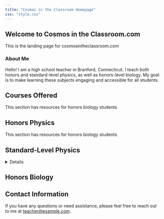 ```yaml
---
title: "Cosmos in the Classroom Homepage"
css: "style.css"
---
```


## Welcome to Cosmos in the Classroom.com ##

This is the landing page for cosmosintheclassroom.com

### About Me
Hello! I am a high school teacher in Branford, Connecticut. I teach both honors and standard-level physics, as well as honors-level biology. My goal is to make learning these subjects engaging and accessible for all students.

## Courses Offered


This section has resources for honors biology students




## Honors Physics


This section has resources for honors biology students



## Standard-Level Physics

<details>
This section has resources for honors biology students
</details>



## Honors Biology


## Contact Information
If you have any questions or need assistance, please feel free to reach out to me at teacher@example.com.
